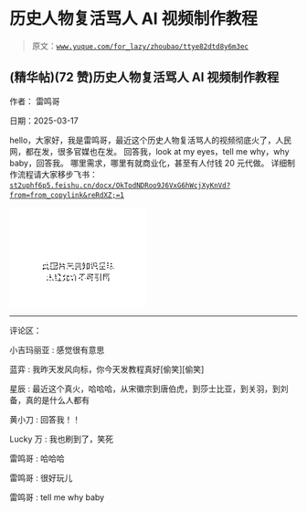 # 历史人物复活骂人 AI 视频制作教程

> 原文：[`www.yuque.com/for_lazy/zhoubao/ttye82dtd8y6m3ec`](https://www.yuque.com/for_lazy/zhoubao/ttye82dtd8y6m3ec)

## (精华帖)(72 赞)历史人物复活骂人 AI 视频制作教程

作者： 雷鸣哥

日期：2025-03-17

hello，大家好，我是雷鸣哥，最近这个历史人物复活骂人的视频彻底火了，人民网，都在发，很多官媒也在发。 回答我，look at my eyes，tell
me why，why baby，回答我。 哪里需求，哪里有就商业化，甚至有人付钱 20 元代做。
详细制作流程请大家移步飞书：[`st2uphf6p5.feishu.cn/docx/OkTodNDRoo9J6VxG6hWcjXyKnVd?from=from_copylink&reRdXZ;=1`](https://st2uphf6p5.feishu.cn/docx/OkTodNDRoo9J6VxG6hWcjXyKnVd?from=from_copylink&reRdXZ;=1)

![](img/bf0ced60c0f50cdfa3a72416aa4c11d9.png "None")

* * *

评论区：

小吉玛丽亚 : 感觉很有意思

蓝弈 : 我昨天发风向标，你今天发教程真好[偷笑][偷笑]

星辰 : 最近这个真火，哈哈哈，从宋徽宗到唐伯虎，到莎士比亚，到关羽，到刘备，真的是什么人都有

黄小刀 : 回答我！！

Lucky 万 : 我也刷到了，笑死

雷鸣哥 : 哈哈哈

雷鸣哥 : 很好玩儿

雷鸣哥 : tell me why baby